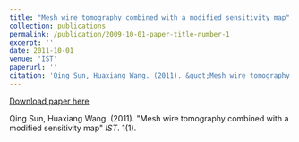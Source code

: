 ```yaml
---
title: "Mesh wire tomography combined with a modified sensitivity map"
collection: publications
permalink: /publication/2009-10-01-paper-title-number-1
excerpt: ''
date: 2011-10-01
venue: 'IST'
paperurl: ''
citation: 'Qing Sun, Huaxiang Wang. (2011). &quot;Mesh wire tomography combined with a modified sensitivity map.&quot; <i>IST</i>. 1(1).'
---
```


[Download paper here]()

Qing Sun, Huaxiang Wang. (2011). "Mesh wire tomography combined with a modified sensitivity map" <i>IST</i>. 1(1).
